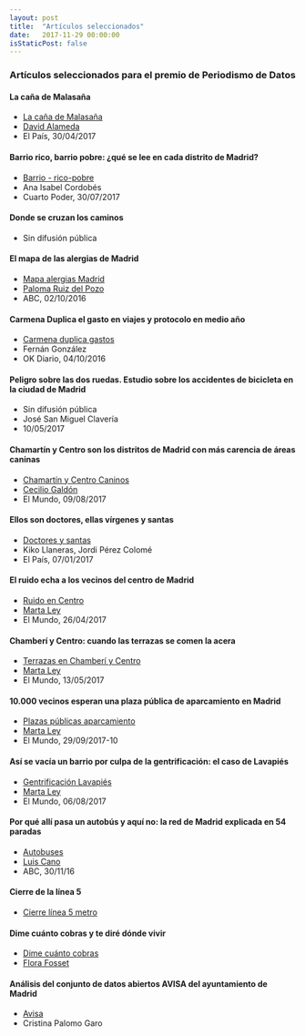 ```yaml
---
layout: post
title:  "Artículos seleccionados"
date:   2017-11-29 00:00:00
isStaticPost: false
---
```


### Artículos seleccionados para el premio de Periodismo de Datos

#### La caña de Malasaña

- [La caña de Malasaña](https://elpais.com/ccaa/2017/04/28/madrid/1493377754_061223.html)
- [David Alameda](https://twitter.com/davidAlameda)
- El País, 30/04/2017

#### Barrio rico, barrio pobre: ¿qué se lee en cada distrito de Madrid?

- [Barrio - rico-pobre](https://www.cuartopoder.es/cultura/2017/07/30/barrio-rico-barrio-pobre-que-se-lee-en-cada-barrio-de-madrid/)
- Ana Isabel Cordobés
- Cuarto Poder, 30/07/2017

#### Donde se cruzan los caminos

- Sin difusión pública

#### El mapa de las alergias de Madrid

- [Mapa alergias Madrid](http://www.abc.es/espana/madrid/abci-mapa-alergias-madrid-201610020124_noticia.html)
- [Paloma Ruiz del Pozo](https://twitter.com/@PalomaRuizdPozo)
- ABC, 02/10/2016

#### Carmena Duplica el gasto en viajes y protocolo en medio año

- [Carmena duplica gastos](https://okdiario.com/espana/madrid/2016/10/04/carmena-duplica-gasto-viajes-gastos-protocolo-medio-ano-424983)
- Fernán González
- OK Diario, 04/10/2016

#### Peligro sobre las dos ruedas. Estudio sobre los accidentes de bicicleta en la ciudad de Madrid
- Sin difusión pública
- José San Miguel Clavería
- 10/05/2017

#### Chamartín y Centro son los distritos de Madrid con más carencia de áreas caninas

- [Chamartín y Centro Caninos](http://www.elmundo.es/madrid/2017/08/09/5984bb4222601dbc5b8b457c.html)
- [Cecilio Galdón](https://twitter.com/ceciliogaldon)
- El Mundo, 09/08/2017

#### Ellos son doctores, ellas vírgenes y santas

- [Doctores y santas](https://politica.elpais.com/politica/2017/01/06/actualidad/1483666778_781495.html)
- Kiko Llaneras, Jordi Pérez Colomé
- El País, 07/01/2017

#### El ruido echa a los vecinos del centro de Madrid

- [Ruido en Centro](http://www.elmundo.es/madrid/2017/04/26/58ff4c71e2704e48708b4591.html)
- [Marta Ley](http://www.twitter.com/leymarta)
- El Mundo, 26/04/2017

#### Chamberí y Centro: cuando las terrazas se comen la acera

- [Terrazas en Chamberí y Centro](http://www.elmundo.es/grafico/madrid/2017/05/13/591441cd468aebca618b46eb.html)
- [Marta Ley](https://www.twitter.com/leymarta)
- El Mundo, 13/05/2017

#### 10.000 vecinos esperan una plaza pública de aparcamiento en Madrid
- [Plazas públicas aparcamiento](http://www.elmundo.es/grafico/madrid/2017/09/29/59c249a0268e3ed2058b457f.html)
- [Marta Ley](https://www.twitter.com/leymarta)
- El Mundo, 29/09/2017-10

#### Así se vacía un barrio por culpa de la gentrificación: el caso de Lavapiés
- [Gentrificación Lavapiés](http://www.elmundo.es/grafico/madrid/2017/08/06/596cdf3ee2704e07148b45eb.html)
- [Marta Ley](https://www.twitter.com/leymarta)
- El Mundo, 06/08/2017

#### Por qué allí pasa un autobús y aquí no: la red de Madrid explicada en 54 paradas
- [Autobuses](http://www.abc.es/espana/madrid/abci-alli-pasa-autobus-y-aqui-no-madrid-explicada-54-paradas-201611300136_noticia.html)
- [Luis Cano](https://twitter.com/lcsantacruz)
- ABC, 30/11/16

#### Cierre de la línea 5
- [Cierre línea 5 metro](http://elcierredelalinea5.es/)

#### Dime cuánto cobras y te diré dónde vivir
- [Dime cuánto cobras](http://alquilarenelcentro.lol)
- [Flora Fosset](http://fosset.co/)

#### Análisis del conjunto de datos abiertos AVISA del ayuntamiento de Madrid
- [Avisa](https://cpalomogaro.github.io/avisa)
- Cristina Palomo Garo
